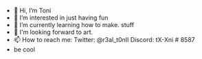 - 👋 Hi, I’m Toni
- 👀 I’m interested in just having fun
- 🌱 I’m currently learning how to make. stuff
- 💞️ I'm looking forward to art.
- 📫 How to reach me:
    Twitter: @r3al_t0nII
    Discord: tX-Xni # 8587
- be cool

<!---
Github-dud/Github-dud is a (not so) ✨ special ✨ repository because its `README.md` (this file) appears on your CrackHub profile.
You can click the Preview link to take a look at your crack.
^^^WHO CARES!^^^
--->
